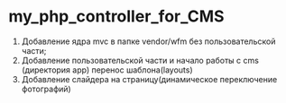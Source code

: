 # my_php_controller_for_CMS

1. Добавление ядра mvc в папке vendor/wfm без пользовательской части;
2. Добавление пользовательской части и начало работы с cms (директория app) перенос шаблона(layouts)
3. Добавление слайдера на страницу(динамическое переключение фотографий)
